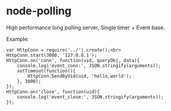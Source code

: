 node-polling
============

High performance long polling server, Single timer + Event base.

Example:
```
var HttpConn = require('../').create();<br>
HttpConn.start(3000, '127.0.0.1');
HttpConn.on('conn', function(uid, queryObj, data){
    console.log('event_conn:', JSON.stringify(arguments));
    setTimeout(function(){
        HttpConn.SendByUid(uid, 'hello,world');
    }, 3000);
});
HttpConn.on('close', function(uid){
    console.log('event_close:', JSON.stringify(arguments));
});
```